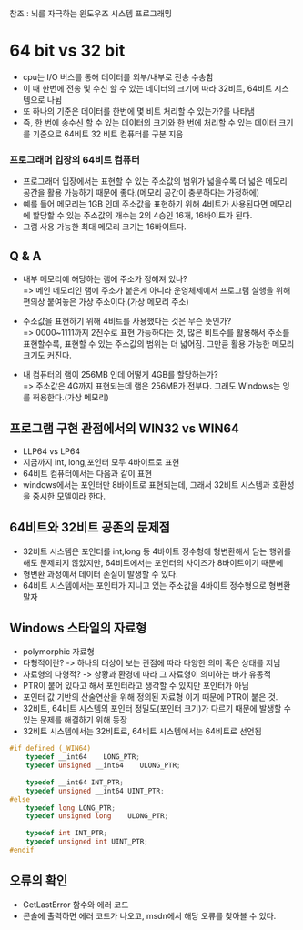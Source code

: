 참조 : 뇌를 자극하는 윈도우즈 시스템 프로그래밍    

# 64 bit vs 32 bit
* cpu는 I/O 버스를 통해 데이터를 외부/내부로 전송 수송함   
* 이 때 한번에 전송 및 수신 할 수 있는 데이터의 크기에 따라 32비트, 64비트 시스템으로 나뉨   
* 또 하나의 기준은 데이터를 한번에 몇 비트 처리할 수 있는가?를 나타냄   
* 즉, 한 번에 송수신 할 수 있는 데이터의 크기와 한 번에 처리할 수 있는 데이터 크기를 기준으로 64비트 32 비트 컴퓨터를 구분 지음   

### 프로그래머 입장의 64비트 컴퓨터
* 프로그래머 입장에서는 표현할 수 있는 주소값의 범위가 넓을수록 더 넓은 메모리 공간을 활용 가능하기 때문에 좋다.(메모리 공간이 충분하다는 가정하에)   
* 예를 들어 메모리는 1GB 인데 주소값을 표현하기 위해 4비트가 사용된다면 메모리에 할당할 수 있는 주소값의 개수는 2의 4승인 16개, 16바이트가 된다.    
* 그럼 사용 가능한 최대 메모리 크기는 16바이트다.   

## Q & A
* 내부 메모리에 해당하는 램에 주소가 정해져 있나?   
=> 메인 메모리인 램에 주소가 붙은게 아니라 운영체제에서 프로그램 실행을 위해 편의상 붙여놓은 가상 주소이다.(가상 메모리 주소)    

* 주소값을 표현하기 위해 4비트를 사용했다는 것은 무슨 뜻인가?   
=> 0000~1111까지 2진수로 표현 가능하다는 것, 많은 비트수를 활용해서 주소를 표현할수록, 표현할 수 있는 주소값의 범위는 더 넓어짐. 그만큼 활용 가능한 메모리 크기도 커진다.   

* 내 컴퓨터의 램이 256MB 인데 어떻게 4GB를 할당하는가?    
=> 주소값은 4G까지 표현되는데 램은 256MB가 전부다. 그래도 Windows는 잉를 허용한다.(가상 메모리)   

## 프로그램 구현 관점에서의 WIN32 vs WIN64
* LLP64 vs LP64
* 지금까지 int, long,포인터 모두 4바이트로 표현   
* 64비트 컴퓨터에서는 다음과 같이 표현   
* windows에서는 포인터만 8바이트로 표현되는데, 그래서 32비트 시스템과 호환성을 중시한 모델이라 한다.   
 
## 64비트와 32비트 공존의 문제점
* 32비트 시스템은 포인터를 int,long 등 4바이트 정수형에 형변환해서 담는 행위를 해도 문제되지 않았지만, 64비트에서는 포인터의 사이즈가 8바이트이기 때문에    
* 형변환 과정에서 데이터 손실이 발생할 수 있다.   
* 64비트 시스템에서는 포인터가 지니고 있는 주소값을 4바이트 정수형으로 형변환 말자   

## Windows 스타일의 자료형
* polymorphic 자료형    
* 다형적이란? -> 하나의 대상이 보는 관점에 따라 다양한 의미 혹은 상태를 지님    
* 자료형의 다형적? -> 상황과 환경에 따라 그 자료형이 의미하는 바가 유동적   
* PTR이 붙어 있다고 해서 포인터라고 생각할 수 있지만 포인터가 아님    
* 포인터 값 기반의 산술연산을 위해 정의된 자료형 이기 때문에 PTR이 붙은 것.    
* 32비트, 64비트 시스템의 포인터 정밀도(포인터 크기)가 다르기 때문에 발생할 수 있는 문제를 해결하기 위해 등장    
* 32비트 시스템에서는 32비트로, 64비트 시스템에서는 64비트로 선언됨   

```cpp
#if defined (_WIN64)
    typedef __int64    LONG_PTR;
    typedef unsigned __int64    ULONG_PTR;
 
    typedef __int64 INT_PTR;
    typedef unsigned __int64 UINT_PTR;
#else
    typedef long LONG_PTR;
    typedef unsigned long    ULONG_PTR;
    
    typedef int INT_PTR;
    typedef unsigned int UINT_PTR;
#endif
```
 
## 오류의 확인
* GetLastError 함수와 에러 코드   
* 콘솔에 출력하면 에러 코드가 나오고, msdn에서 해당 오류를 찾아볼 수 있다.   
 

